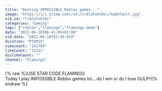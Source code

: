 ```yaml
---
title: "Beating IMPOSSIBLE Roblox games..."
image: "https:\/\/i.ytimg.com\/vi\/lrAloFxbtAs\/hqdefault.jpg"
vid_id: "lrAloFxbtAs"
categories: "Gaming"
tags: ["roblox","flamingo","flamingo meme"]
date: "2022-06-10T06:41:03+03:00"
vid_date: "2022-06-10T01:49:43Z"
duration: "PT8M1S"
viewcount: "141768"
likeCount: "13211"
dislikeCount: ""
channel: "Flamingo"
---
```

{% raw %}USE STAR CODE FLAMINGO<br />Today I play IMPOSSIBLE Roblox games lol... do I win or do I lose GULP!!{% endraw %}
